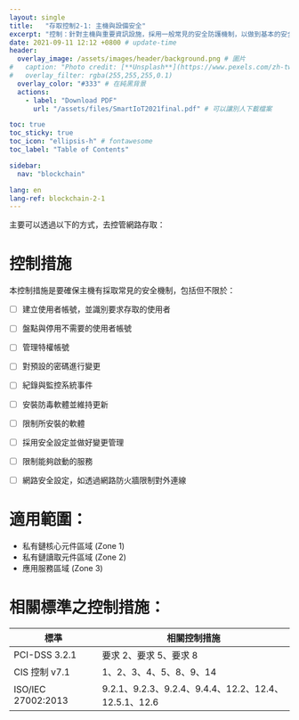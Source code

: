 ```yaml
---
layout: single
title:   "存取控制2-1: 主機與設備安全"
excerpt: "控制：針對主機與重要資訊設施，採用一般常見的安全防護機制，以做到基本的安全防護。<br><br>是否為區塊鏈特有安全控制：否" 
date: 2021-09-11 12:12 +0800 # update-time
header:
  overlay_image: /assets/images/header/background.png # 圖片
#   caption: "Photo credit: [**Unsplash**](https://www.pexels.com/zh-tw/search/earth/)" # 可以表示圖片來源
#   overlay_filter: rgba(255,255,255,0.1)
  overlay_color: "#333" # 在純黑背景
  actions:
    - label: "Download PDF"
      url: "/assets/files/SmartIoT2021final.pdf" # 可以讓別人下載檔案

toc: true
toc_sticky: true
toc_icon: "ellipsis-h" # fontawesome
toc_label: "Table of Contents"

sidebar:
  nav: "blockchain"

lang: en
lang-ref: blockchain-2-1
---
```


主要可以透過以下的方式，去控管網路存取：

# 控制措施
本控制措施是要確保主機有採取常見的安全機制，包括但不限於：
- [ ] 建立使用者帳號，並識別要求存取的使用者
- [ ] 盤點與停用不需要的使用者帳號
- [ ] 管理特權帳號
- [ ] 對預設的密碼進行變更
- [ ] 紀錄與監控系統事件
- [ ] 安裝防毒軟體並維持更新
- [ ] 限制所安裝的軟體
- [ ] 採用安全設定並做好變更管理
- [ ] 限制能夠啟動的服務
- [ ] 網路安全設定，如透過網路防火牆限制對外連線


# 適用範圍：
- 私有鏈核心元件區域 (Zone 1)
- 私有鏈讀取元件區域 (Zone 2)
- 應用服務區域 (Zone 3)

# 相關標準之控制措施：

| 標準               | 相關控制措施                                         |
| ------------------ | ---------------------------------------------------- |
| PCI-DSS  3.2.1     | 要求 2、要求 5、要求 8                               |
| CIS 控制 v7.1      | 1、2、3、4、5、8、9、14                              |
| ISO/IEC 27002:2013 | 9.2.1、9.2.3、9.2.4、9.4.4、12.2、12.4、12.5.1、12.6 |
